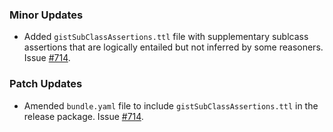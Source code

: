 ### Minor Updates

- Added `gistSubClassAssertions.ttl` file with supplementary sublcass assertions that are logically entailed but not inferred by some reasoners. Issue [#714](https://github.com/semanticarts/gist/issues/714).

### Patch Updates

- Amended `bundle.yaml` file to include `gistSubClassAssertions.ttl` in the release package. Issue [#714](https://github.com/semanticarts/gist/issues/714).
